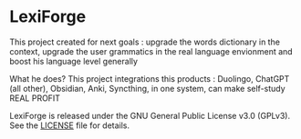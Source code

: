 # LexiForge
This project created for next goals : upgrade the words dictionary in the context, upgrade the user grammatics in the real language envionment and boost his language level generally

What he does?
This project integrations this products : Duolingo, ChatGPT (all other), Obsidian, Anki, Syncthing, in one system, can make self-study REAL PROFIT

LexiForge is released under the GNU General Public License v3.0 (GPLv3).  
See the [LICENSE](./LICENSE) file for details.
